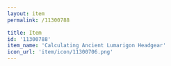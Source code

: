 ```yaml
---
layout: item
permalink: /11300788

title: Item
id: '11300788'
item_name: 'Calculating Ancient Lumarigon Headgear'
icon_url: 'item/icon/11300706.png'
---
```

